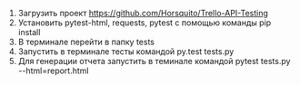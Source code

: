 ﻿1) Загрузить проект https://github.com/Horsquito/Trello-API-Testing
2) Установить pytest-html, requests, pytest с помощью команды pip install
3) В терминале перейти в папку tests
4) Запустить в терминале тесты командой py.test tests.py
5) Для генерации отчета запустить в теминале командой pytest tests.py --html=report.html
